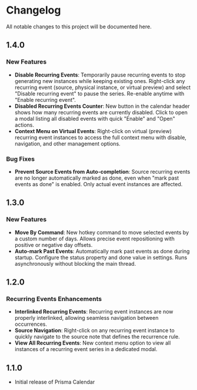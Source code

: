 # Changelog

All notable changes to this project will be documented here.

## 1.4.0

### New Features
- **Disable Recurring Events**: Temporarily pause recurring events to stop generating new instances while keeping existing ones. Right-click any recurring event (source, physical instance, or virtual preview) and select "Disable recurring event" to pause the series. Re-enable anytime with "Enable recurring event".
- **Disabled Recurring Events Counter**: New button in the calendar header shows how many recurring events are currently disabled. Click to open a modal listing all disabled events with quick "Enable" and "Open" actions.
- **Context Menu on Virtual Events**: Right-click on virtual (preview) recurring event instances to access the full context menu with disable, navigation, and other management options.

### Bug Fixes
- **Prevent Source Events from Auto-completion**: Source recurring events are no longer automatically marked as done, even when "mark past events as done" is enabled. Only actual event instances are affected.

## 1.3.0

### New Features
- **Move By Command**: New hotkey command to move selected events by a custom number of days. Allows precise event repositioning with positive or negative day offsets.
- **Auto-mark Past Events**: Automatically mark past events as done during startup. Configure the status property and done value in settings. Runs asynchronously without blocking the main thread.

## 1.2.0

### Recurring Events Enhancements
- **Interlinked Recurring Events**: Recurring event instances are now properly interlinked, allowing seamless navigation between occurrences.
- **Source Navigation**: Right-click on any recurring event instance to quickly navigate to the source note that defines the recurrence rule.
- **View All Recurring Events**: New context menu option to view all instances of a recurring event series in a dedicated modal.

## 1.1.0
- Initial release of Prisma Calendar
